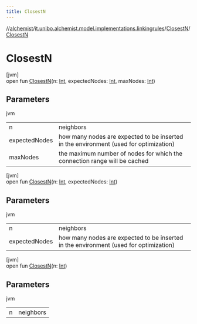 ```yaml
---
title: ClosestN
---
```

//[alchemist](../../../index.html)/[it.unibo.alchemist.model.implementations.linkingrules](../index.html)/[ClosestN](index.html)/[ClosestN](-closest-n.html)



# ClosestN



[jvm]\
open fun [ClosestN](-closest-n.html)(n: [Int](https://kotlinlang.org/api/latest/jvm/stdlib/kotlin/-int/index.html), expectedNodes: [Int](https://kotlinlang.org/api/latest/jvm/stdlib/kotlin/-int/index.html), maxNodes: [Int](https://kotlinlang.org/api/latest/jvm/stdlib/kotlin/-int/index.html))



## Parameters


jvm

| | |
|---|---|
| n | neighbors |
| expectedNodes | how many nodes are expected to be inserted in the environment (used for optimization) |
| maxNodes | the maximum number of nodes for which the connection range will be cached |





[jvm]\
open fun [ClosestN](-closest-n.html)(n: [Int](https://kotlinlang.org/api/latest/jvm/stdlib/kotlin/-int/index.html), expectedNodes: [Int](https://kotlinlang.org/api/latest/jvm/stdlib/kotlin/-int/index.html))



## Parameters


jvm

| | |
|---|---|
| n | neighbors |
| expectedNodes | how many nodes are expected to be inserted in the environment (used for optimization) |





[jvm]\
open fun [ClosestN](-closest-n.html)(n: [Int](https://kotlinlang.org/api/latest/jvm/stdlib/kotlin/-int/index.html))



## Parameters


jvm

| | |
|---|---|
| n | neighbors |




